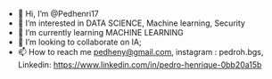 - 👋 Hi, I’m @Pedhenri17
- 👀 I’m interested in DATA SCIENCE, Machine learning, Security
- 🌱 I’m currently learning MACHINE LEARNING
- 💞️ I’m looking to collaborate on IA;
- 📫 How to reach me pedheny@gmail.com, instagram : pedroh.bgs, Linkedin: https://www.linkedin.com/in/pedro-henrique-0bb20a15b 

<!---
Pedhenri17/Pedhenri17 is a ✨ special ✨ repository because its `README.md` (this file) appears on your GitHub profile.
You can click the Preview link to take a look at your changes.
--->
